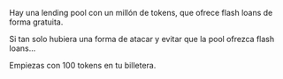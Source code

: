 Hay una lending pool con un millón de tokens, que ofrece flash loans de forma gratuita.

Si tan solo hubiera una forma de atacar y evitar que la pool ofrezca flash loans...

Empiezas con 100 tokens en tu billetera.